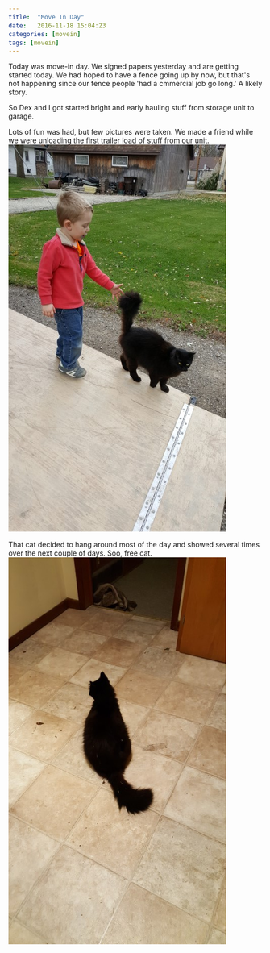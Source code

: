 ```yaml
---
title:  "Move In Day"
date:   2016-11-18 15:04:23
categories: [movein]
tags: [movein]
---
```

Today was move-in day.  We signed papers yesterday and are getting started today.  We had hoped to have a fence going up by now, but that's not happening since our fence people 'had a cmmercial job go long.'  A likely story.

So Dex and I got started bright and early hauling stuff from storage unit to garage.


Lots of fun was had, but few pictures were taken.  We made a friend while we were unloading the first trailer load of stuff from our unit.
![Dex and Cat](/images/movein/movein_kidcat.jpg)

That cat decided to hang around most of the day and showed several times over the next couple of days.  Soo, free cat.
![CAT!](/images/movein/movein_cat.jpg)